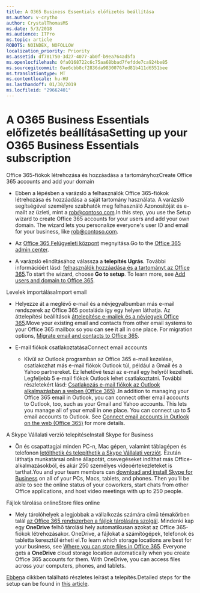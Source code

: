 ```yaml
---
title: A O365 Business Essentials előfizetés beállítása
ms.author: v-crytho
author: CrystalThomasMS
ms.date: 5/3/2018
ms.audience: ITPro
ms.topic: article
ROBOTS: NOINDEX, NOFOLLOW
localization_priority: Priority
ms.assetid: df781750-3d27-4077-ab0f-b9ea764ad5fa
ms.openlocfilehash: 0fa0168722c6c75aa68bbad7fefdde7ca924be85
ms.sourcegitcommit: 0ae6cbb8cf2836da98300767ed81b411d6551bee
ms.translationtype: MT
ms.contentlocale: hu-HU
ms.lasthandoff: 01/30/2019
ms.locfileid: "29662401"
---
```

# <a name="setting-up-your-o365-business-essentials-subscription"></a><span data-ttu-id="3ed7f-102">A O365 Business Essentials előfizetés beállítása</span><span class="sxs-lookup"><span data-stu-id="3ed7f-102">Setting up your O365 Business Essentials subscription</span></span>

<span data-ttu-id="3ed7f-103">Office 365-fiókok létrehozása és hozzáadása a tartományhoz</span><span class="sxs-lookup"><span data-stu-id="3ed7f-103">Create Office 365 accounts and add your domain</span></span>
  
- <span data-ttu-id="3ed7f-p101">Ebben a lépésben a varázsló a felhasználók Office 365-fiókok létrehozása és hozzáadása a saját tartomány használata. A varázsló segítségével személyre szabhatók meg felhasználó Azonosítóját és e-mailt az üzleti, mint a [rob@contoso.com](mailto:rob@contoso.com).</span><span class="sxs-lookup"><span data-stu-id="3ed7f-p101">In this step, you use the Setup wizard to create Office 365 accounts for your users and add your own domain. The wizard lets you personalize everyone's user ID and email for your business, like [rob@contoso.com](mailto:rob@contoso.com).</span></span>
    
- <span data-ttu-id="3ed7f-106">Az [Office 365 Felügyeleti központ](https://login.partner.microsoftonline.cn/) megnyitása.</span><span class="sxs-lookup"><span data-stu-id="3ed7f-106">Go to the [Office 365 admin center](https://login.partner.microsoftonline.cn/).</span></span>
    
- <span data-ttu-id="3ed7f-p102">A varázsló elindításához válassza a **telepítés Ugrás**. További információért lásd: [felhasználók hozzáadása és a tartományt az Office 365](https://support.office.com/Article/Add-users-and-domain-to-Office-365-6383f56d-3d09-4dcb-9b41-b5f5a5efd611).</span><span class="sxs-lookup"><span data-stu-id="3ed7f-p102">To start the wizard, choose **Go to setup**. To learn more, see [Add users and domain to Office 365](https://support.office.com/Article/Add-users-and-domain-to-Office-365-6383f56d-3d09-4dcb-9b41-b5f5a5efd611).</span></span>
    
<span data-ttu-id="3ed7f-109">Levelek importálása</span><span class="sxs-lookup"><span data-stu-id="3ed7f-109">Import email</span></span>
  
- <span data-ttu-id="3ed7f-p103">Helyezze át a meglévő e-mail és a névjegyalbumban más e-mail rendszerek az Office 365 postaláda így egy helyen láthatja. Az áttelepítési beállítások [áttelepítése e-mailek és a névjegyek Office 365](https://support.office.com/Article/Migrate-email-and-contacts-to-Office-365-a3e3bddb-582e-4133-8670-e61b9f58627e).</span><span class="sxs-lookup"><span data-stu-id="3ed7f-p103">Move your existing email and contacts from other email systems to your Office 365 mailbox so you can see it all in one place. For migration options, [Migrate email and contacts to Office 365](https://support.office.com/Article/Migrate-email-and-contacts-to-Office-365-a3e3bddb-582e-4133-8670-e61b9f58627e).</span></span>
    
- <span data-ttu-id="3ed7f-112">E-mail fiókok csatlakoztatása</span><span class="sxs-lookup"><span data-stu-id="3ed7f-112">Connect email accounts</span></span>
    
  - <span data-ttu-id="3ed7f-p104">Kívül az Outlook programban az Office 365 e-mail kezelése, csatlakozhat más e-mail fiókok Outlook túl, például a Gmail és a Yahoo partnereket. Ez lehetővé teszi az e-mail egy helyről kezelheti. Legfeljebb 5 e-mail fiókok Outlook lehet csatlakoztatni. További részletekért lásd: [Csatlakozás e-mail fiókok az Outlook alkalmazásban a weben (Office 365)](https://support.office.com/Article/Connect-email-accounts-in-Outlook-on-the-web-Office-365-d7012ff0-924f-4f78-8aca-c3912d886c4d) .</span><span class="sxs-lookup"><span data-stu-id="3ed7f-p104">In addition to managing your Office 365 email in Outlook, you can connect other email accounts to Outlook, too, such as your Gmail and Yahoo accounts. This lets you manage all of your email in one place. You can connect up to 5 email accounts to Outlook. See [Connect email accounts in Outlook on the web (Office 365)](https://support.office.com/Article/Connect-email-accounts-in-Outlook-on-the-web-Office-365-d7012ff0-924f-4f78-8aca-c3912d886c4d) for more details.</span></span> 
    
<span data-ttu-id="3ed7f-117">A Skype Vállalati verzió telepítése</span><span class="sxs-lookup"><span data-stu-id="3ed7f-117">Install Skype for Business</span></span>
  
- <span data-ttu-id="3ed7f-p105">Ön és csapattagjai minden PC-n, Mac gépen, valamint táblagépen és telefonon [letölthetik és telepíthetik a Skype Vállalati verziót](https://support.office.com/Article/download-and-install-Skype-for-Business-8a0d4da8-9d58-44f9-9759-5c8f340cb3fb). Ezután láthatja munkatársai online állapotát, csevegéseket indíthat más Office-alkalmazásokból, és akár 250 személyes videoértekezleteket is tarthat.</span><span class="sxs-lookup"><span data-stu-id="3ed7f-p105">You and your team members can [download and install Skype for Business](https://support.office.com/Article/download-and-install-Skype-for-Business-8a0d4da8-9d58-44f9-9759-5c8f340cb3fb) on all of your PCs, Macs, tablets, and phones. Then you'll be able to see the online status of your coworkers, start chats from other Office applications, and host video meetings with up to 250 people.</span></span> 
    
<span data-ttu-id="3ed7f-120">Fájlok tárolása online</span><span class="sxs-lookup"><span data-stu-id="3ed7f-120">Store files online</span></span>
  
- <span data-ttu-id="3ed7f-p106">Mely tárolóhelyek a legjobbak a vállalkozás számára című témakörben talál [az Office 365 rendszerben a fájlok tárolására szolgál](https://support.office.com/article/c7c20284-bc94-47f4-9728-d28e9daf0790.aspx). Mindenki kap egy **OneDrive** felhő tárolási hely automatikusan azokat az Office 365-fiókok létrehozásakor. OneDrive, a fájlokat a számítógépek, telefonok és tabletta keresztül érheti el.</span><span class="sxs-lookup"><span data-stu-id="3ed7f-p106">To learn which storage locations are best for your business, see [Where you can store files in Office 365](https://support.office.com/article/c7c20284-bc94-47f4-9728-d28e9daf0790.aspx). Everyone gets a **OneDrive** cloud storage location automatically when you create Office 365 accounts for them. With OneDrive, you can access files across your computers, phones, and tablets.</span></span> 
    
<span data-ttu-id="3ed7f-124">[Ebben](https://support.office.com/Article/set-up-Office-365-for-business-6a3a29a0-e616-4713-99d1-15eda62d04fa#ID0EAAAABAAA=Business_Essentials)a cikkben található részletes leírást a telepítés.</span><span class="sxs-lookup"><span data-stu-id="3ed7f-124">Detailed steps for the setup can be found in [this article](https://support.office.com/Article/set-up-Office-365-for-business-6a3a29a0-e616-4713-99d1-15eda62d04fa#ID0EAAAABAAA=Business_Essentials).</span></span>
  

